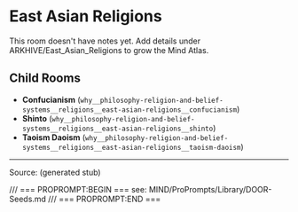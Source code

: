 # East Asian Religions

This room doesn't have notes yet. Add details under ARKHIVE/East_Asian_Religions to grow the Mind Atlas.

## Child Rooms
- **Confucianism** (`why__philosophy-religion-and-belief-systems__religions__east-asian-religions__confucianism`)
- **Shinto** (`why__philosophy-religion-and-belief-systems__religions__east-asian-religions__shinto`)
- **Taoism Daoism** (`why__philosophy-religion-and-belief-systems__religions__east-asian-religions__taoism-daoism`)

---
Source: (generated stub)

/// === PROPROMPT:BEGIN ===
see: MIND/ProPrompts/Library/DOOR-Seeds.md
/// === PROPROMPT:END ===
